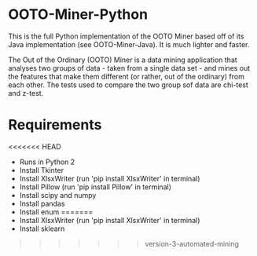 # OOTO-Miner-Python
This is the full Python implementation of the OOTO Miner based off of its Java implementation (see OOTO-Miner-Java). It is much lighter and faster.

The Out of the Ordinary (OOTO) Miner is a data mining application that analyses two groups of data - taken from a single data set - and mines out the features that make them different (or rather, out of the ordinary) from each other. The tests used to compare the two group sof data are chi-test and z-test. 

# Requirements
<<<<<<< HEAD
- Runs in Python 2
- Install Tkinter
- Install XlsxWriter (run 'pip install XlsxWriter' in terminal)
- Install Pillow (run 'pip install Pillow' in terminal)
- Install scipy and numpy
- Install pandas
- Install enum
=======
- Install XlsxWriter (run 'pip install XlsxWriter' in terminal)
- Install sklearn
>>>>>>> version-3-automated-mining

